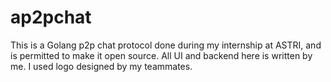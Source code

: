 # ap2pchat
This is a Golang p2p chat protocol done during my internship at ASTRI, and is permitted to make it open source.
All UI and backend here is written by me. I used logo designed by my teammates. 
